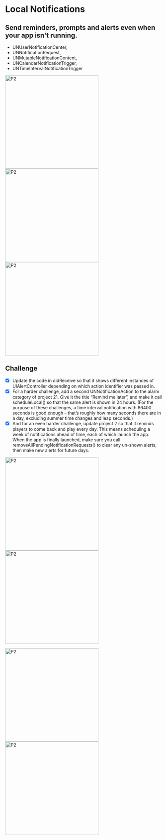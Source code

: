 # Local Notifications

## Send reminders, prompts and alerts even when your app isn't running.

- UNUserNotificationCenter, 
- UNNotificationRequest, 
- UNMutableNotificationContent, 
- UNCalendarNotificationTrigger, 
- UNTimeIntervalNotificationTrigger

<img width="300" alt="P2" src="https://sun9-58.userapi.com/impg/lApVOi1h-utZ67kPwhUwlym85EGTurnHv58tWA/vSsiTaty-Qc.jpg?size=996x2160&quality=95&sign=899569dd6a90d8d60b2d9979db8ba64c&type=album"> <img width="300" alt="P2" src="https://sun9-78.userapi.com/impg/rECS7bf8IrqLY7zmG6NlkCjwFYWV7Ar5SveWUw/K11Xb2Awx9w.jpg?size=996x2160&quality=95&sign=8ede916e3bfda0d53c35dbca40f22276&type=album"> <img width="300" alt="P2" src="https://sun9-43.userapi.com/impg/ZbqXw6-yNyZ6Z1_9m1NsszMDJSUiKO1GgO1yQA/gxEa9vtGx10.jpg?size=996x2160&quality=95&sign=f010846e68ef4e31eef1d8f8cfd2082e&type=album">

## Challenge

- [x] Update the code in didReceive so that it shows different instances of UIAlertController depending on which action identifier was passed in.
- [x] For a harder challenge, add a second UNNotificationAction to the alarm category of project 21. Give it the title “Remind me later”, and make it call scheduleLocal() so that the same alert is shown in 24 hours. (For the purpose of these challenges, a time interval notification with 86400 seconds is good enough – that’s roughly how many seconds there are in a day, excluding summer time changes and leap seconds.)
- [x] And for an even harder challenge, update project 2 so that it reminds players to come back and play every day. This means scheduling a week of notifications ahead of time, each of which launch the app. When the app is finally launched, make sure you call removeAllPendingNotificationRequests() to clear any un-shown alerts, then make new alerts for future days.

<img width="300" alt="P2" src="https://sun9-33.userapi.com/impg/ut_oM0axu3txlUGzG_OAw0aeoDiOl7Va8dmwuQ/ZA5oRpSebqE.jpg?size=996x2160&quality=95&sign=a22367d323a2b5eab4ddd7bfc733b47d&type=album"> <img width="300" alt="P2" src="https://sun9-42.userapi.com/impg/gHVrKF7Hfga_3bYgqpB5h23zovZu5GkhtpWcUg/ccRlAjhhlp0.jpg?size=996x2160&quality=95&sign=591990cdced7686471663b7bd08d0506&type=album">

<img width="300" alt="P2" src="https://sun9-35.userapi.com/impg/7Iz63NO6sCdcjGEWQd750ifC558av_s8jNkCPw/AezO9ZLXWR0.jpg?size=996x2160&quality=95&sign=bb250fa1a24ee992c804ad36a0b2e65e&type=album"> <img width="300" alt="P2" src="https://sun9-43.userapi.com/impg/Tfr_QE_b4pdF7fjREw9CsKDbE5qpbYagrSBrtg/SadjVF06LDo.jpg?size=996x2160&quality=95&sign=0daabb7b01d3434ce08c5b11c015456b&type=album">
